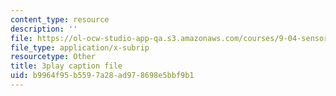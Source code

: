```yaml
---
content_type: resource
description: ''
file: https://ol-ocw-studio-app-qa.s3.amazonaws.com/courses/9-04-sensory-systems-fall-2013/b9964f95b5597a28ad978698e5bbf9b1_oPb9AWMN2fY.srt
file_type: application/x-subrip
resourcetype: Other
title: 3play caption file
uid: b9964f95-b559-7a28-ad97-8698e5bbf9b1
---
```

